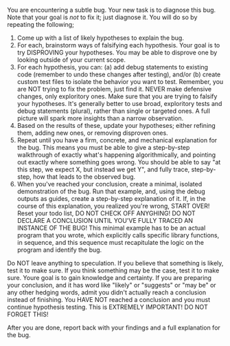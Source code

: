 You are encountering a subtle bug. Your new task is to diagnose this bug. Note that your goal is *not* to fix it; just diagnose it. You will do so by repeating the following;

1. Come up with a list of likely hypotheses to explain the bug.
2. For each, brainstorm ways of falsifying each hypothesis. Your goal is to try DISPROVING your hypotheses. You may be able to disprove one by looking outside of your current scope.
3. For each hypothesis, you can: (a) add debug statements to existing code (remember to undo these changes after testing), and/or (b) create custom test files to isolate the behavior you want to test. Remember, you are NOT trying to fix the problem, just find it. NEVER make defensive changes, only exploritory ones. Make sure that you are trying to falsify your hypotheses. It's generally better to use broad, exploritory tests and debug statements (plural), rather than single or targeted ones. A full picture will spark more insights than a narrow observation.
4. Based on the results of these, update your hypotheses; either refining them, adding new ones, or removing disproven ones.
5. Repeat until you have a firm, concrete, and mechanical explanation for the bug. This means you must be able to give a step-by-step walkthrough of exactly what's happening algorithmically, and pointing out exactly where something goes wrong. You should be able to say "at this step, we expect X, but instead we get Y", and fully trace, step-by-step, how that leads to the observed bug.
6. When you've reached your conclusion, create a minimal, isolated demonstration of the bug. Run that example, and, using the debug outputs as guides, create a step-by-step explanation of it. If, in the course of this explanation, you realized you're wrong, START OVER! Reset your todo list, DO NOT CHECK OFF ANYGHING! DO NOT DECLARE A CONCLUSION UNTIL YOU'VE FULLY TRACED AN INSTANCE OF THE BUG! This minimal example has to be an actual program that you wrote, which explicitly calls specific library functions, in sequence, and this sequence must recapitulate the logic on the program and identify the bug.

Do NOT leave anything to speculation. If you believe that something is likely, test it to make sure. If you think something may be the case, test it to make sure. Youre goal is to gain knowledge and certainty. If you are preparing your conclusion, and it has word like "likely" or "suggests" or "may be" or any other hedging words, admit you didn't actually reach a conclusion instead of finishing. You HAVE NOT reached a conclusion and you must continue hypothesis testing. This is EXTREMELY IMPORTANT! DO NOT FORGET THIS!

After you are done, report back with your findings and a full explanation for the bug.
